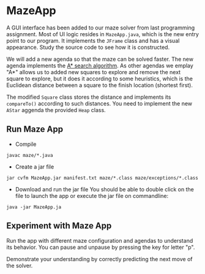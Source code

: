 # MazeApp

A GUI interface has been added to our maze solver from last programming
assignment. Most of UI logic resides in ```MazeApp.java```, which is the new
entry point to our program. It implements the ```JFrame``` class and has a
visual appearance. Study the source code to see how it is constructed.

We will add a new agenda so that the maze can be solved faster. The new agenda
implements the [A* search algorithm](
https://en.wikipedia.org/wiki/A*_search_algorithm). As other agendas we emplay
"A*" allows us to added new squares to explore and remove the next square to
explore, but it does it according to some heuristics, which is the Euclidean
distance between a square to the finish location (shortest first).

The modified ```Square``` class stores the distance and implements its
```compareTo()``` according to such distances. You need to implement the new
```AStar``` aggenda the provided ```Heap``` class.

## Run Maze App
* Compile
```
javac maze/*.java
```
* Create a jar file
```
jar cvfm MazeApp.jar manifest.txt maze/*.class maze/exceptions/*.class
```
* Download and run the jar file
You should be able to double click on the file to launch the app or execute
the jar file on commandline:
```
java -jar MazeApp.ja
```

## Experiment with Maze App
Run the app with different maze configuration and agendas to understand its
behavior. You can pause and unpause by pressing the key for letter "p".

Demonstrate your understanding by correctly predicting the next move of the
solver.


